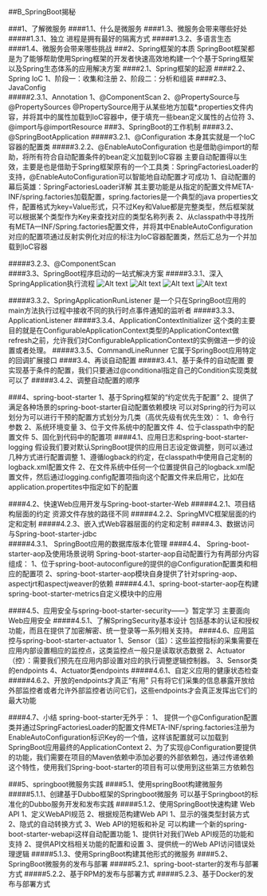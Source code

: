 
##B_SpringBoot揭秘

###1、了解微服务
####1.1、什么是微服务
####1.3、微服务会带来哪些好处
#####1.3.1、独立
	进程是拥有最好的隔离方式
#####1.3.2、多语言生态
####1.4、微服务会带来哪些挑战
###2、Spring框架的本质
	SpringBoot框架都是为了能够帮助使用Spring框架的开发者快速高效地构建一个个基于Spring框架以及Spring生态体系的应用解决方案
####2.1、Spring框架的起源
####2.2、Spring IoC
	1、阶段一：收集和注册
	2、阶段二：分析和组装
####2.3、JavaConfig				
#####2.3.1、Annotation
	1、@ComponentScan
	2、@PropertySource与@PropertySources
		@PropertySource用于从某些地方加载*.properties文件内容，并将其中的属性加载到IoC容器中，便于填充一些bean定义属性的占位符
	3、@import与@importResource
###3、SpringBoot的工作机制
####3.2、@SpringBootApplication
#####3.2.1、@Configuration
		本身其实就是一个IoC容器的配置类
#####3.2.2、@EnableAutoConfiguration
	也是借助@import的帮助，将所有符合自动配置条件的bean定义加载到IoC容器
	主要自动配置得以生效，主要是也是借助于Spring框架原有的一个工具类：SpringFactoriesLoader的支持，@EnableAutoConfiguration可以智能地自动配置才可成功
	1、自动配置的幕后英雄：SpringFactoriesLoader详解
		其主要功能是从指定的配置文件META-INF/spring.factories加载配置，spring.factories是一个典型的java properties文件，配置格式为key=Value形式，只不过Key和Value都是完整类型，然后框架就可以根据某个类型作为Key来查找对应的类型名称列表
	2、从classpath中寻找所有META—INF/Spring.factories配置文件，并将其中EnableAutoConfiguration对应的配置项通过反射实例化对应的标注为IoC容器配置类，然后汇总为一个并加载到IoC容器
				

#####3.2.3、@ComponentScan	
####3.3、SpringBoot程序启动的一站式解决方案
#####3.3.1、深入SpringApplication执行流程
![Alt text](./1564725629905.png)
![Alt text](./1564725656061.png)
![Alt text](./1564725667730.png)
![Alt text](./1564725690638.png)


#####3.3.2、SpringApplicationRunListener
	是一个只在SpringBoot应用的main方法执行过程中接收不同的执行时点事件通知的监听者
#####3.3.3、ApplicationListener
#####3.3.4、ApplicationContextInitializer
	这个类的主要目的就是在ConfigurableApplicationContext类型的ApplicationContext做refresh之前，允许我们对ConfigurableApplicationContext的实例做进一步的设置或者处理。
#####3.3.5、CommandLineRunner
	它属于SpringBoot应用特定的回调扩展接口
####3.4、再谈自动配置
#####3.4.1、基于条件的自动配置
	要实现基于条件的配置，我们只要通过@conditional指定自己的Condition实现类就可以了
#####3.4.2、调整自动配置的顺序

###4、spring-boot-starter
	1、基于Spring框架的“约定优先于配置”
	2、提供了满足各种场景的spring-boot-starter自动配置依赖模块
	可以对Spring的行为可以划分为可以进行干预的配置方式划分为几类（高优先级有优先生效）：
	1、命令行参数
	2、系统环境变量
	3、位于文件系统中的配置文件
	4、位于classpath中的配置文件
	5、固化到代码中的配置项
####4.1、应用日志和spring-boot-starter-logging
	假设我们要对默认SpringBoot提供的应用日志设定做调整，则可以通过几种方式进行配置调整
	1、遵循logback的约定，在classpath中使用自己定制的logback.xml配置文件
	2、在文件系统中任何一个位置提供自己的logback.xml配置文件，然后通过logging.config配置项指向这个配置文件来启用它，比如在application.propertites中指定如下的配置

####4.2、快速Web应用开发与Spring-boot-starter-Web
#####4.2.1、项目结构层面的约定
	资源文件存放的路径不同
#####4.2.2、SpringMVC框架层面的约定和定制
#####4.2.3、嵌入式Web容器层面的约定和定制
####4.3、数据访问与Spring-boot-starter-jdbc	
#####4.3.1、	SpringBoot应用的数据库版本化管理
####4.4、	Spring-boot-starter-aop及使用场景说明
		Spring-boot-starter-aop自动配置行为有两部分内容组成：
		1、位于spring-boot-autoconfigure的提供的@Configuration配置类和相应的配置项
		2、spring-boot-starter-aop模块自身提供了针对spring-aop、aspectjrt和aspectjweaver的依赖
#####4.4.1、spring-boot-starter-aop在构建spring-boot-starter-metrics自定义模块中的应用

####4.5、应用安全与spring-boot-starter-security——》暂定学习
	主要面向Web应用安全
#####4.5.1、了解SpringSecurity基本设计
	包括基本的认证和授权功能，而且在提供了加密解密、统一登录等一系列相关支持。
####4.6、应用监控与spring-boot-starter-actuator
	1、Sensor（监）：这些监控指标的采集需要在应用内部设置相应的监控点，这类监控点一般只是读取状态数据
	2、Actuator（控）：需要我们预先在应用内部设置对应的执行调整逻辑控制器。
	3、Sensor类的endpoints
	4、Actuator类endpoints
#####4.6.1、自定义应用的健康状态检查
#####4.6.2、开放的endpoints才真正“有用”
	只有将它们采集的信息暴露开放给外部监控者或者允许外部监控者访问它们，这些endpoints才会真正发挥出它们的最大功能

####4.7、小结
	spring-boot-starter无外乎：
	1、	提供一个@Configuration配置类并通过SpringFactoriesLoader的配置文件META-INF/spring.factories注册为EnableAutoConfiguration标识Key的一个值，这样该配置就可以加载到SpringBoot应用最终的ApplicationContext
	2、为了实现@Configuration要提供的功能，我们需要在项目的Maven依赖中添加必要的外部依赖包，通过传递依赖这个特性，使用我们Spring-boot-starter的项目有可以使用到这些第三方依赖包

###5、springboot微服务实践
####5.1、使用springBoot构建微服务
#####5.1.1、创建基于Dubbo框架的Springboot微服务
	可以基于Springboot的标准化的Dubbo服务开发和发布实践
#####5.1.2、使用SpringBoot快速构建 Web API
	1、定义WebAPI规范
	2、根据规范构建Web API
		1、显示的强类型封装方式
		2、隐式的自动转换方式
	3、Web API的短板和补足
		可以构建一个新的spring-boot-starter-webapi这样自动配置功能
		1、提供针对我们Web API规范的功能和支持
		2、提供API文档相关功能的配置和设置
		3、提供统一的Web API访问错误处理逻辑
#####5.1.3、使用SpringBoot构建其他形式的微服务
####5.2、SpringBoot微服务的发布与部署
#####5.2.1、spring-boot-starter的发布与部署方式
#####5.2.2、基于RPM的发布与部署方式
#####5.2.3、基于Docker的发布与部署方式